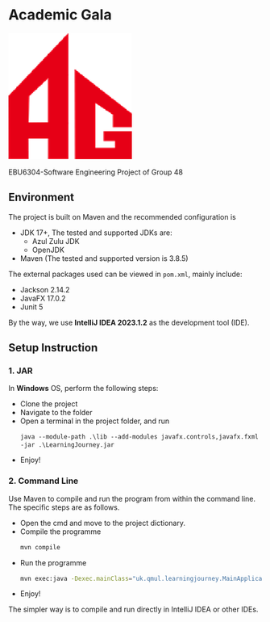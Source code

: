 # Academic Gala

![](icon.png)

EBU6304-Software Engineering Project of Group 48

## Environment

The project is built on Maven and the recommended configuration is

* JDK 17+, The tested and supported JDKs are:
  - Azul Zulu JDK
  - OpenJDK
* Maven (The tested and supported version is 3.8.5)

The external packages used can be viewed in `pom.xml`, mainly include:
* Jackson 2.14.2
* JavaFX 17.0.2
* Junit 5

By the way, we use **IntelliJ IDEA 2023.1.2** as the development tool (IDE).

## Setup Instruction

### 1. JAR

In **Windows** OS, perform the following steps:

* Clone the project
* Navigate to the folder
* Open a terminal in the project folder, and
  run 
  ```shell
  java --module-path .\lib --add-modules javafx.controls,javafx.fxml -jar .\LearningJourney.jar
  ```
* Enjoy!

### 2. Command Line

Use Maven to compile and run the program from within the command line. The specific steps are as follows.


* Open the cmd and move to the project dictionary.
* Compile the programme
  ```sh
  mvn compile
  ```
* Run the programme
  ```sh
  mvn exec:java -Dexec.mainClass="uk.qmul.learningjourney.MainApplication"
  ```
* Enjoy!

The simpler way is to compile and run directly in IntelliJ IDEA or other IDEs.
